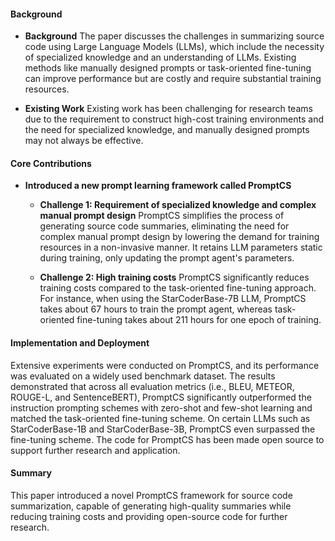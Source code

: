 #### Background
- **Background**
The paper discusses the challenges in summarizing source code using Large Language Models (LLMs), which include the necessity of specialized knowledge and an understanding of LLMs. Existing methods like manually designed prompts or task-oriented fine-tuning can improve performance but are costly and require substantial training resources.

- **Existing Work**
Existing work has been challenging for research teams due to the requirement to construct high-cost training environments and the need for specialized knowledge, and manually designed prompts may not always be effective.

#### Core Contributions
  - **Introduced a new prompt learning framework called PromptCS**
    - **Challenge 1: Requirement of specialized knowledge and complex manual prompt design**
      PromptCS simplifies the process of generating source code summaries, eliminating the need for complex manual prompt design by lowering the demand for training resources in a non-invasive manner. It retains LLM parameters static during training, only updating the prompt agent's parameters.

    - **Challenge 2: High training costs**
      PromptCS significantly reduces training costs compared to the task-oriented fine-tuning approach. For instance, when using the StarCoderBase-7B LLM, PromptCS takes about 67 hours to train the prompt agent, whereas task-oriented fine-tuning takes about 211 hours for one epoch of training.

#### Implementation and Deployment
Extensive experiments were conducted on PromptCS, and its performance was evaluated on a widely used benchmark dataset. The results demonstrated that across all evaluation metrics (i.e., BLEU, METEOR, ROUGE-L, and SentenceBERT), PromptCS significantly outperformed the instruction prompting schemes with zero-shot and few-shot learning and matched the task-oriented fine-tuning scheme. On certain LLMs such as StarCoderBase-1B and StarCoderBase-3B, PromptCS even surpassed the fine-tuning scheme. The code for PromptCS has been made open source to support further research and application.

#### Summary
This paper introduced a novel PromptCS framework for source code summarization, capable of generating high-quality summaries while reducing training costs and providing open-source code for further research.